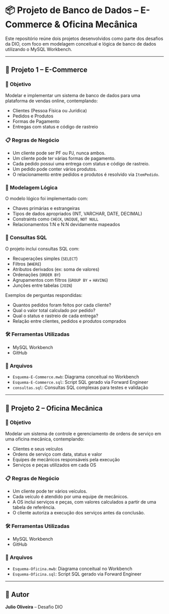 # 📦 Projeto de Banco de Dados – E-Commerce & Oficina Mecânica

Este repositório reúne dois projetos desenvolvidos como parte dos desafios da DIO, com foco em modelagem conceitual e lógica de banco de dados utilizando o MySQL Workbench.

---

## 🛒 Projeto 1 – E-Commerce

### 🎯 Objetivo

Modelar e implementar um sistema de banco de dados para uma plataforma de vendas online, contemplando:

- Clientes (Pessoa Física ou Jurídica)
- Pedidos e Produtos
- Formas de Pagamento
- Entregas com status e código de rastreio

### 📋 Regras de Negócio

- Um cliente pode ser PF ou PJ, nunca ambos.
- Um cliente pode ter várias formas de pagamento.
- Cada pedido possui uma entrega com status e código de rastreio.
- Um pedido pode conter vários produtos.
- O relacionamento entre pedidos e produtos é resolvido via `ItemPedido`.

### 🧱 Modelagem Lógica

O modelo lógico foi implementado com:

- Chaves primárias e estrangeiras
- Tipos de dados apropriados (INT, VARCHAR, DATE, DECIMAL)
- Constraints como `CHECK`, `UNIQUE`, `NOT NULL`
- Relacionamentos 1:N e N:N devidamente mapeados

### 🧪 Consultas SQL

O projeto inclui consultas SQL com:

- Recuperações simples (`SELECT`)
- Filtros (`WHERE`)
- Atributos derivados (ex: soma de valores)
- Ordenações (`ORDER BY`)
- Agrupamentos com filtros (`GROUP BY` + `HAVING`)
- Junções entre tabelas (`JOIN`)

Exemplos de perguntas respondidas:

- Quantos pedidos foram feitos por cada cliente?
- Qual o valor total calculado por pedido?
- Qual o status e rastreio de cada entrega?
- Relação entre clientes, pedidos e produtos comprados

### 🛠️ Ferramentas Utilizadas

- MySQL Workbench
- GitHub

### 📁 Arquivos

- `Esquema-E-Commerce.mwb`: Diagrama conceitual no Workbench
- `Esquema-E-Commerce.sql`: Script SQL gerado via Forward Engineer
- `consultas.sql`: Consultas SQL complexas para testes e validação

---

## 🔧 Projeto 2 – Oficina Mecânica

### 🎯 Objetivo

Modelar um sistema de controle e gerenciamento de ordens de serviço em uma oficina mecânica, contemplando:

- Clientes e seus veículos
- Ordens de serviço com data, status e valor
- Equipes de mecânicos responsáveis pela execução
- Serviços e peças utilizados em cada OS

### 📋 Regras de Negócio

- Um cliente pode ter vários veículos.
- Cada veículo é atendido por uma equipe de mecânicos.
- A OS inclui serviços e peças, com valores calculados a partir de uma tabela de referência.
- O cliente autoriza a execução dos serviços antes da conclusão.

### 🛠️ Ferramentas Utilizadas

- MySQL Workbench
- GitHub

### 📁 Arquivos

- `Esquema-Oficina.mwb`: Diagrama conceitual no Workbench
- `Esquema-Oficina.sql`: Script SQL gerado via Forward Engineer

---

## 👤 Autor

**Julio Oliveira** – Desafio DIO

